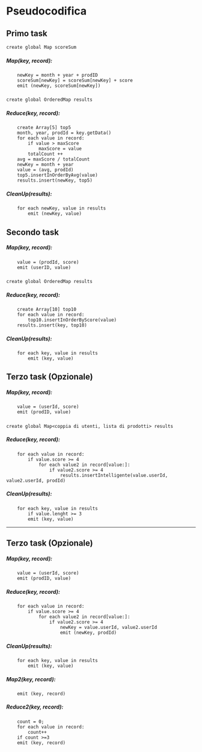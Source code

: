 # Pseudocodifica
## Primo task
    create global Map scoreSum
##### Map(key, record):
        newKey = month + year + prodID
        scoreSum[newKey] = scoreSum[newKey] + score
        emit (newKey, scoreSum[newKey])
#####
    create global OrderedMap results
##### Reduce(key, record):
        create Array[5] top5
        month, year, prodId = key.getData()
        for each value in record:
            if value > maxScore
                maxScore = value
            totalCount ++
        avg = maxScore / totalCount
        newKey = month + year
        value = (avg, prodId)
        top5.insertInOrderByAvg(value)
        results.insert(newKey, top5)
##### CleanUp(results):
        for each newKey, value in results
            emit (newKey, value)
      
## Secondo task
##### Map(key, record):
        value = (prodId, score)
        emit (userID, value)
#####
    create global OrderedMap results
##### Reduce(key, record):
        create Array[10] top10
        for each value in record:
            top10.insertInOrderByScore(value)
        results.insert(key, top10)
##### CleanUp(results):
        for each key, value in results
            emit (key, value)

## Terzo task (Opzionale)
##### Map(key, record):
        value = (userId, score)
        emit (prodID, value)
#####
    create global Map<coppia di utenti, lista di prodotti> results
##### Reduce(key, record):
        for each value in record:
            if value.score >= 4
                for each value2 in record[value:]:
                    if value2.score >= 4
                        results.insertIntelligente(value.userId, value2.userId, prodId)
##### CleanUp(results):
        for each key, value in results
            if value.lenght >= 3
            emit (key, value)
___________________________________
## Terzo task (Opzionale)
##### Map(key, record):
        value = (userId, score)
        emit (prodID, value)
##### Reduce(key, record):
        for each value in record:
            if value.score >= 4
                for each value2 in record[value:]:
                    if value2.score >= 4
                        newKey = value.userId, value2.userId
                        emit (newKey, prodId)
##### CleanUp(results):
        for each key, value in results
            emit (key, value)
            
##### Map2(key, record):
        emit (key, record)
##### Reduce2(key, record):
        count = 0;
        for each value in record:
            count++
        if count >=3
        emit (key, record)
            